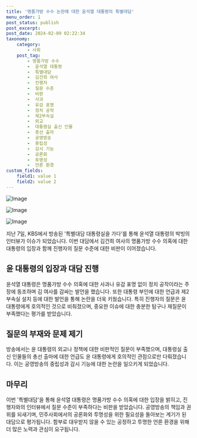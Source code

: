 ```yaml
---
title: '명품가방 수수 논란에 대한 윤석열 대통령의 특별대담'
menu_order: 1
post_status: publish
post_excerpt: 
post_date: 2024-02-09 02:22:34
taxonomy:
    category:
        - 사회
    post_tag:
        - 명품가방 수수
        -  윤석열 대통령
        -  특별대담
        -  김건희 여사
        -  진행자
        -  질문 수준
        -  비판
        -  사과
        -  유감 표명
        -  정치 공작
        -  제2부속실
        -  외교
        -  대통령실 출신 인물
        -  총선 출마
        -  공영방송
        -  중립성
        -  감시 기능
        -  공론화
        -  투명성
        -  언론 환경
custom_fields:
    field1: value 1
    field2: value 2
---
```


![Image](https://imgnews.pstatic.net/image/047/2024/02/08/0002421709_001_20240208102901107.jpg?type=w647)

![Image](https://imgnews.pstatic.net/image/047/2024/02/08/0002421709_002_20240208102901136.jpg?type=w647)

![Image](https://imgnews.pstatic.net/image/047/2024/02/08/0002421709_003_20240208102901176.jpg?type=w647)

지난 7일, KBS에서 방송된 '특별대담 대통령실을 가다'를 통해 윤석열 대통령의 박빙의 인터뷰가 이슈가 되었습니다. 이번 대담에서 김건희 여사의 명품가방 수수 의혹에 대한 대통령의 입장과 함께 진행자의 질문 수준에 대한 비판이 이어졌습니다.
## 윤 대통령의 입장과 대담 진행
윤석열 대통령은 명품가방 수수 의혹에 대한 사과나 유감 표명 없이 정치 공작이라는 주장에 동조하며 김 여사를 감싸는 발언을 했습니다. 또한 대통령 부인에 대한 언급과 제2부속실 설치 등에 대한 발언을 통해 논란을 더욱 키웠습니다.
특히 진행자의 질문은 윤 대통령에게 호의적인 것으로 비춰졌으며, 중요한 이슈에 대한 충분한 탐구나 재질문이 부족했다는 평가를 받았습니다.
## 질문의 부재와 문제 제기
방송에서는 윤 대통령의 외교나 정책에 대한 비판적인 질문이 부족했으며, 대통령실 출신 인물들의 총선 출마에 대한 언급도 윤 대통령에게 호의적인 관점으로만 다뤄졌습니다. 이는 공영방송의 중립성과 감시 기능에 대한 논란을 일으키게 되었습니다.
## 마무리
이번 '특별대담'을 통해 윤석열 대통령은 명품가방 수수 의혹에 대한 입장을 밝히고, 진행자와의 인터뷰에서 질문 수준이 부족하다는 비판을 받았습니다. 공영방송의 책임과 권위를 되새기며, 민주사회에서의 공론화와 투명성을 위한 필요성을 돌아보는 계기가 된 대담으로 평가됩니다. 함부로 대우받지 않을 수 있는 공정하고 투명한 언론 환경을 위해 더 많은 노력과 관심이 요구됩니다.
